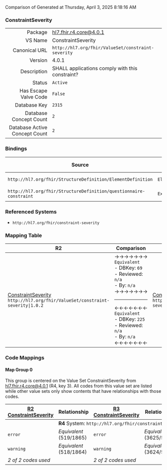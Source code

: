 Comparison of 
Generated at Thursday, April 3, 2025 8:18:16 AM

### ConstraintSeverity

|      |     |
| ---: | --- |
| Package | hl7.fhir.r4.core@4.0.1 |
| VS Name | ConstraintSeverity |
| Canonical URL | `http://hl7.org/fhir/ValueSet/constraint-severity` |
| Version | 4.0.1 |
| Description | SHALL applications comply with this constraint? |
| Status | `Active` |
| Has Escape Valve Code | `False` |
| Database Key | `2315` |
| Database Concept Count | `2` |
| Database Active Concept Count | `2` |
### Bindings

| Source | Element | Binding | Strength | Element Short |
| ------ | ------- | ------- | -------- | ------------- |
| `http://hl7.org/fhir/StructureDefinition/ElementDefinition` | `ElementDefinition.constraint.severity` | `http://hl7.org/fhir/ValueSet/constraint-severity\|4.0.1` | `Required` | error \| warning |
| `http://hl7.org/fhir/StructureDefinition/questionnaire-constraint` | `Extension.extension.value[x]` | `http://hl7.org/fhir/ValueSet/constraint-severity\|4.0.1` | `Required` | Value of extension |

### Referenced Systems

* `http://hl7.org/fhir/constraint-severity`
### Mapping Table

| R2 | Comparison | R3 | Comparison | R4 | Comparison | R4B | Comparison | R5
| --- | --- | --- | --- | --- | --- | --- | --- | ---
| [ConstraintSeverity](/docs/R2/ValueSets/ConstraintSeverity.md)<br/> `http://hl7.org/fhir/ValueSet/constraint-severity\|1.0.2` | →→→→→→→<br/>`Equivalent`<br/>- DBKey: `69`<br/>- Reviewed: `n/a`<br/>- By: `n/a`<br/>→→→→→→→<hr/>←←←←←←←<br/>`Equivalent`<br/>- DBKey: `225`<br/>- Reviewed: `n/a`<br/>- By: `n/a`<br/>←←←←←←←| [ConstraintSeverity](/docs/R3/ValueSets/ConstraintSeverity.md)<br/> `http://hl7.org/fhir/ValueSet/constraint-severity\|3.0.2` | →→→→→→→<br/>`Equivalent`<br/>- DBKey: `403`<br/>- Reviewed: `n/a`<br/>- By: `n/a`<br/>→→→→→→→<hr/>←←←←←←←<br/>`Equivalent`<br/>- DBKey: `626`<br/>- Reviewed: `n/a`<br/>- By: `n/a`<br/>←←←←←←←| [ConstraintSeverity](/docs/R4/ValueSets/ConstraintSeverity.md)<br/> `http://hl7.org/fhir/ValueSet/constraint-severity\|4.0.1` | →→→→→→→<br/>`Equivalent`<br/>- DBKey: `1449`<br/>- Reviewed: `n/a`<br/>- By: `n/a`<br/>→→→→→→→<hr/>←←←←←←←<br/>`Equivalent`<br/>- DBKey: `1450`<br/>- Reviewed: `n/a`<br/>- By: `n/a`<br/>←←←←←←←| [ConstraintSeverity](/docs/R4B/ValueSets/ConstraintSeverity.md)<br/> `http://hl7.org/fhir/ValueSet/constraint-severity\|4.3.0` | →→→→→→→<br/>`Equivalent`<br/>- DBKey: `866`<br/>- Reviewed: `n/a`<br/>- By: `n/a`<br/>→→→→→→→<hr/>←←←←←←←<br/>`Equivalent`<br/>- DBKey: `1127`<br/>- Reviewed: `n/a`<br/>- By: `n/a`<br/>←←←←←←←| [ConstraintSeverity](/docs/R5/ValueSets/ConstraintSeverity.md)<br/> `http://hl7.org/fhir/ValueSet/constraint-severity\|5.0.0` 

### Code Mappings


#### Map Group 0

This group is centered on the Value Set ConstraintSeverity from hl7.fhir.r4.core@4.0.1 (R4, key 3).
All codes from this value set are listed while other value sets only show contents that have relationships with those codes.

| [R2 ConstraintSeverity](/docs/R2/ValueSets/ConstraintSeverity.md)| Relationship | [R3 ConstraintSeverity](/docs/R3/ValueSets/ConstraintSeverity.md)| Relationship | R4 ConstraintSeverity| Relationship | [R4B ConstraintSeverity](/docs/R4B/ValueSets/ConstraintSeverity.md)| Relationship | [R5 ConstraintSeverity](/docs/R5/ValueSets/ConstraintSeverity.md)
| --- | --- | --- | --- | --- | --- | --- | --- | ---
| <td colspan="8">**R4** System: `http://hl7.org/fhir/constraint-severity`
| `error`| _Equivalent_ <br/>(519/1865)| `error`| _Equivalent_ <br/>(3625/5912)| **`error`**| _Equivalent_ <br/>(14814/14815)| `error`| _Equivalent_ <br/>(8009/10313)| `error`
| `warning`| _Equivalent_ <br/>(518/1864)| `warning`| _Equivalent_ <br/>(3624/5911)| **`warning`**| _Equivalent_ <br/>(14816/14817)| `warning`| _Equivalent_ <br/>(8008/10312)| `warning`
| *2 of 2 codes used* | | *2 of 2 codes used* | | *2 of 2 codes used* | | *2 of 2 codes used* | | *2 of 2 codes used* 


